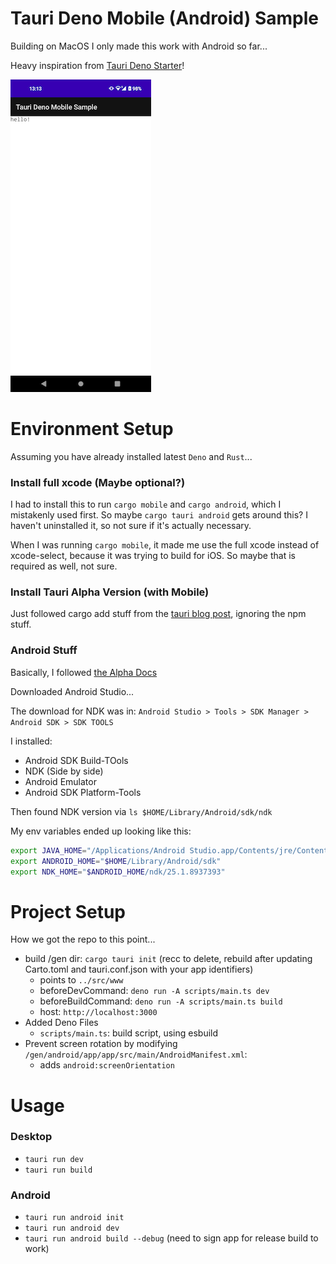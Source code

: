 # Tauri Deno Mobile (Android) Sample
Building on MacOS
I only made this work with Android so far...

Heavy inspiration from [Tauri Deno Starter](https://github.com/marc2332/tauri-deno-starter)!

![Now you, too, can create fake native deno phone apps](./screenshot.png)

# Environment Setup

Assuming you have already installed latest `Deno` and `Rust`...

### Install full xcode (Maybe optional?)

I had to install this to run `cargo mobile` and `cargo android`, which I mistakenly used first. So maybe `cargo tauri android` gets around this? I haven't uninstalled it, so not sure if it's actually necessary.

When I was running `cargo mobile`, it made me use the full xcode instead of xcode-select, because it was trying to build for iOS. So maybe that is required as well, not sure.

### Install Tauri Alpha Version (with Mobile)

Just followed cargo add stuff from the [tauri blog post](https://tauri.app/blog/2022/12/09/tauri-mobile-alpha/), ignoring the npm stuff.

### Android Stuff

Basically, I followed [the Alpha Docs](https://next--tauri.netlify.app/next/guides/getting-started/prerequisites/macos)

Downloaded Android Studio...

The download for NDK was in:
`Android Studio > Tools > SDK Manager > Android SDK > SDK TOOLS`

I installed:
- Android SDK Build-TOols
- NDK (Side by side)
- Android Emulator
- Android SDK Platform-Tools

Then found NDK version via `ls $HOME/Library/Android/sdk/ndk`

My env variables ended up looking like this:
```sh
export JAVA_HOME="/Applications/Android Studio.app/Contents/jre/Contents/Home"
export ANDROID_HOME="$HOME/Library/Android/sdk"
export NDK_HOME="$ANDROID_HOME/ndk/25.1.8937393"
```

# Project Setup

How we got the repo to this point...

- build /gen dir: `cargo tauri init` (recc to delete, rebuild after updating Carto.toml and tauri.conf.json with your app identifiers)
    - points to `../src/www`
    - beforeDevCommand: `deno run -A scripts/main.ts dev`
    - beforeBuildCommand: `deno run -A scripts/main.ts build`
    - host: `http://localhost:3000`
- Added Deno Files
  - `scripts/main.ts`: build script, using esbuild
- Prevent screen rotation by modifying `/gen/android/app/app/src/main/AndroidManifest.xml`:
  - adds `android:screenOrientation`

# Usage

### Desktop
- `tauri run dev`
- `tauri run build`

### Android
- `tauri run android init`
- `tauri run android dev`
- `tauri run android build --debug` (need to sign app for release build to work)
